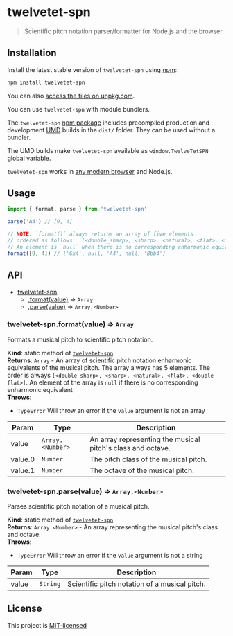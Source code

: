 # twelvetet-spn

> Scientific pitch notation parser/formatter for Node.js and the browser.

## Installation

Install the latest stable version of `twelvetet-spn` using [npm](https://www.npmjs.com/):

```bash
npm install twelvetet-spn
```

You can also [access the files on unpkg.com](https://unpkg.com/twelvetet-spn/).

You can use `twelvetet-spn` with module bundlers.

The `twelvetet-spn` [npm package](https://www.npmjs.com/package/twelvetet-spn) includes precompiled production and development [UMD](https://github.com/umdjs/umd) builds in the `dist/` folder. They can be used without a bundler.

The UMD builds make `twelvetet-spn` available as `window.TwelveTetSPN` global variable.

`twelvetet-spn` works in [any modern browser](http://caniuse.com/#feat=es5) and Node.js.

## Usage

```javascript
import { format, parse } from 'twelvetet-spn'

parse('A4') // [9, 4]

// NOTE: `format()` always returns an array of five elements
// ordered as follows: `[<double_sharp>, <sharp>, <natural>, <flat>, <double_flat>]`.
// An element is `null` when there is no corresponding enharmonic equivalent.
format([9, 4]) // ['Gx4', null, 'A4', null, 'Bbb4']

```

## API


* [twelvetet-spn](#module_twelvetet-spn)
    * [.format(value)](#module_twelvetet-spn.format) ⇒ <code>Array</code>
    * [.parse(value)](#module_twelvetet-spn.parse) ⇒ <code>Array.&lt;Number&gt;</code>

<a name="module_twelvetet-spn.format"></a>

### twelvetet-spn.format(value) ⇒ <code>Array</code>
Formats a musical pitch to scientific pitch notation.

**Kind**: static method of [<code>twelvetet-spn</code>](#module_twelvetet-spn)  
**Returns**: <code>Array</code> - An array of scientific pitch notation enharmonic equivalents of the musical pitch.
The array always has 5 elements. The order is always `[<double sharp>, <sharp>, <natural>, <flat>, <double flat>]`.
An element of the array is `null` if there is no corresponding enharmonic equivalent  
**Throws**:

- <code>TypeError</code> Will throw an error if the `value` argument is not an array


| Param | Type | Description |
| --- | --- | --- |
| value | <code>Array.&lt;Number&gt;</code> | An array representing the musical pitch's class and octave. |
| value.0 | <code>Number</code> | The pitch class of the musical pitch. |
| value.1 | <code>Number</code> | The octave of the musical pitch. |

<a name="module_twelvetet-spn.parse"></a>

### twelvetet-spn.parse(value) ⇒ <code>Array.&lt;Number&gt;</code>
Parses scientific pitch notation of a musical pitch.

**Kind**: static method of [<code>twelvetet-spn</code>](#module_twelvetet-spn)  
**Returns**: <code>Array.&lt;Number&gt;</code> - An array representing the musical pitch's class and octave.  
**Throws**:

- <code>TypeError</code> Will throw an error if the `value` argument is not a string


| Param | Type | Description |
| --- | --- | --- |
| value | <code>String</code> | Scientific pitch notation of a musical pitch. |


## License

This project is [MIT-licensed](LICENSE)
